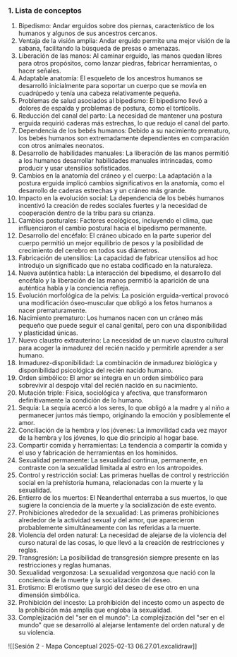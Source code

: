### 1. Lista de conceptos

1. Bipedismo: Andar erguidos sobre dos piernas, característico de los humanos y algunos de sus ancestros cercanos. 
2. Ventaja de la visión amplia: Andar erguido permite una mejor visión de la sabana, facilitando la búsqueda de presas o amenazas.
3. Liberación de las manos: Al caminar erguido, las manos quedan libres para otros propósitos, como lanzar piedras, fabricar herramientas, o hacer señales.
4. Adaptable anatomía: El esqueleto de los ancestros humanos se desarrolló inicialmente para soportar un cuerpo que se movía en cuadrúpedo y tenía una cabeza relativamente pequeña.
5. Problemas de salud asociados al bipedismo: El bipedismo llevó a dolores de espalda y problemas de postura, como el tortícolis.
6. Reducción del canal del parto: La necesidad de mantener una postura erguida requirió caderas más estrechas, lo que redujo el canal del parto.
7. Dependencia de los bebés humanos: Debido a su nacimiento prematuro, los bebés humanos son extremadamente dependientes en comparación con otros animales neonatos.
8. Desarrollo de habilidades manuales: La liberación de las manos permitió a los humanos desarrollar habilidades manuales intrincadas, como producir y usar utensilios sofisticados.
9. Cambios en la anatomía del cráneo y el cuerpo: La adaptación a la postura erguida implicó cambios significativos en la anatomía, como el desarrollo de caderas estrechas y un cráneo más grande.
10. Impacto en la evolución social: La dependencia de los bebés humanos incentivó la creación de redes sociales fuertes y la necesidad de cooperación dentro de la tribu para su crianza.
11. Cambios posturales: Factores ecológicos, incluyendo el clima, que influenciaron el cambio postural hacia el bipedismo permanente.
12. Desarrollo del encéfalo: El cráneo ubicado en la parte superior del cuerpo permitió un mejor equilibrio de pesos y la posibilidad de crecimiento del cerebro en todos sus diámetros.
13. Fabricación de utensilios: La capacidad de fabricar utensilios ad hoc introdujo un significado que no estaba codificado en la naturaleza.
14. Nueva auténtica habla: La interacción del bipedismo, el desarrollo del encéfalo y la liberación de las manos permitió la aparición de una auténtica habla y la conciencia refleja.
15. Evolución morfológica de la pelvis: La posición erguida-vertical provocó una modificación óseo-muscular que obligó a los fetos humanos a nacer prematuramente.
16. Nacimiento prematuro: Los humanos nacen con un cráneo más pequeño que puede seguir el canal genital, pero con una disponibilidad y plasticidad únicas.
17. Nuevo claustro extrauterino: La necesidad de un nuevo claustro cultural para acoger la inmadurez del recién nacido y permitirle aprender a ser humano.
18. Inmadurez-disponibilidad: La combinación de inmadurez biológica y disponibilidad psicológica del recién nacido humano.
19. Orden simbólico: El amor se integra en un orden simbólico para sobrevivir al despojo vital del recién nacido en su nacimiento.
20. Mutación triple: Física, sociológica y afectiva, que transformaron definitivamente la condición de lo humano.
21. Sequía: La sequía acercó a los seres, lo que obligó a la madre y al niño a permanecer juntos más tiempo, originando la emoción y posiblemente el amor.
22. Conciliación de la hembra y los jóvenes: La inmovilidad cada vez mayor de la hembra y los jóvenes, lo que dio principio al hogar base.
23. Compartir comida y herramientas: La tendencia a compartir la comida y el uso y fabricación de herramientas en los homínidos.
24. Sexualidad permanente: La sexualidad continua, permanente, en contraste con la sexualidad limitada al estro en los antropoides.
25. Control y restricción social: Las primeras huellas de control y restricción social en la prehistoria humana, relacionadas con la muerte y la sexualidad.
26. Entierro de los muertos: El Neanderthal enterraba a sus muertos, lo que sugiere la conciencia de la muerte y la socialización de este evento.
27. Prohibiciones alrededor de la sexualidad: Las primeras prohibiciones alrededor de la actividad sexual y del amor, que aparecieron probablemente simultáneamente con las referidas a la muerte.
28. Violencia del orden natural: La necesidad de alejarse de la violencia del curso natural de las cosas, lo que llevó a la creación de restricciones y reglas.
29. Transgresión: La posibilidad de transgresión siempre presente en las restricciones y reglas humanas.
30. Sexualidad vergonzosa: La sexualidad vergonzosa que nació con la conciencia de la muerte y la socialización del deseo.
31. Erotismo: El erotismo que surgió del deseo de ese otro en una dimensión simbólica.
32. Prohibición del incesto: La prohibición del incesto como un aspecto de la prohibición más amplia que engloba la sexualidad.
33. Complejización del "ser en el mundo": La complejización del "ser en el mundo" que se desarrolló al alejarse lentamente del orden natural y de su violencia.




![[Sesión 2 - Mapa Conceptual 2025-02-13 06.27.01.excalidraw]]